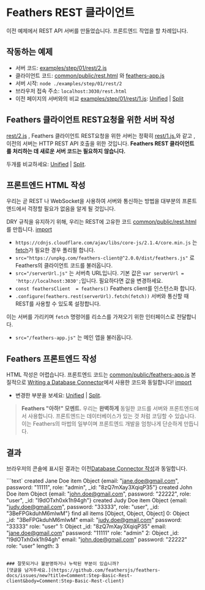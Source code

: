 # Feathers REST 클라이언트

이전 예제에서 REST API 서버를 만들었습니다.
프론트엔드 작업을 할 차례입니다.

## 작동하는 예제

- 서버 코드: [examples/step/01/rest/2.js](https://github.com/feathersjs/feathers-docs/blob/master/examples/step/01/rest/2.js)
- 클라이언트 코드:
[common/public/rest.html](https://github.com/feathersjs/feathers-docs/blob/master/examples/step/01/common/public/rest.html)
와
[feathers-app.js](https://github.com/feathersjs/feathers-docs/blob/master/examples/step/01/common/public/feathers-app.js)
- 서버 시작: `node ./examples/step/01/rest/2`
- 브라우저 접속 주소: `localhost:3030/rest.html`
- 이전 페이지의 서버와의 비교
[examples/step/01/rest/1.js](https://github.com/feathersjs/feathers-docs/blob/master/examples/step/01/rest/1.js):
[Unified](http://htmlpreview.github.io/?https://github.com/feathersjs/feathers-docs/blob/master/examples/step/_diff/01-rest-2-line.html)
|
[Split](http://htmlpreview.github.io/?https://github.com/feathersjs/feathers-docs/blob/master/examples/step/_diff/01-rest-2-side.html)

## Feathers 클라이언트 REST요청을 위한 서버 작성

[rest/2.js](https://github.com/feathersjs/feathers-docs/blob/master/examples/step/01/rest/2.js)
, Feathers 클라이언트 REST요청을 위한 서버는 정확히
[rest/1.js.](https://github.com/feathersjs/feathers-docs/blob/master/examples/step/01/rest/1.js)와 같고
, 이전의 서버는 HTTP REST API 호출을 위한 것입니다.
**Feathers REST 클라이언트를 처리하는 데 새로운 서버 코드는 필요하지 않습니다.**

두개를 비교하세요:
[Unified](http://htmlpreview.github.io/?https://github.com/feathersjs/feathers-docs/blob/master/examples/step/_diff/01-rest-2-line.html)
|
[Split](http://htmlpreview.github.io/?https://github.com/feathersjs/feathers-docs/blob/master/examples/step/_diff/01-rest-2-side.html).


## 프론트엔드 HTML 작성

우리는 곧 REST 나 WebSocket을 사용하여 서버와 통신하는 방법을 대부분의 프론트엔드에서 걱정할 필요가 없음을 알게 될 것입니다.

DRY 규칙을 유지하기 위해, 우리는 REST에 고유한 코드
[common/public/rest.html](https://github.com/feathersjs/feathers-docs/blob/master/examples/step/01/common/public/rest.html)를 만듭니다.
[import](../../../examples/step/01/common/public/rest.html)

- `https://cdnjs.cloudflare.com/ajax/libs/core-js/2.1.4/core.min.js`
는 [fetch](https://davidwalsh.name/fetch)가 필요한 경우 폴리필 합니다.
- `src="https://unpkg.com/feathers-client@^2.0.0/dist/feathers.js"` 로 Feathers의 클라이언트 코드를 불러옵니다.
- `src="/serverUrl.js"` 는 서버측 URL입니다.
기본 값은 `var serverUrl = 'http://localhost:3030';`입니다.
필요하다면 값을 변경하세요.
- `const feathersClient  = feathers()` Feathers client를 인스턴스화 합니다.
- `.configure(feathers.rest(serverUrl).fetch(fetch))` 서버와 통신할 때 REST를 사용할 수 있도록 설정합니다.

이는 서버를 가리키며 `fetch` 명령어를 리소스를 가져오기 위한 인터페이스로 전달합니다.
- `src="/feathers-app.js"` 는 메인 앱을 불러옵니다.

## Feathers 프론트엔드 작성

HTML 작성은 어렵습니다.
프론트엔드 코드는
[common/public/feathers-app.js](https://github.com/feathersjs/feathers-docs/blob/master/examples/step/01/common/public/feathers-app.js) 본질적으로 [Writing a Database Connector](./database-connector.md)에서 사용한 코드와 동일합니다!
[import](../../../examples/step/01/common/public/feathers-app.js)

- 변경한 부분을 보세요:
[Unified](http://htmlpreview.github.io/?https://github.com/feathersjs/feathers-docs/blob/master/examples/step/_diff/01-rest-2-client-line.html)
|
[Split](http://htmlpreview.github.io/?https://github.com/feathersjs/feathers-docs/blob/master/examples/step/_diff/01-rest-2-client-side.html).

> **Feathers "아하!" 모멘트.**
우리는 **완벽하게** 동일한 코드를 서버와 프론트엔드에서 사용합니다.
프론트엔드는 데이터베이스가 있는 것 처럼 코딩할 수 있습니다. 이는 Feathers의 마법의 일부이며 프론트엔드 개발을 엄청나게 단순하게 만듭니다.

## 결과

브라우저의 콘솔에 표시된 결과는 이전[Database Connector 작성](./database-connector.md)과 동일합니다.

```text`
created Jane Doe item
 Object {email: "jane.doe@gmail.com", password: "11111", role: "admin", _id: "8zQ7mXay3XqiqP35"}
created John Doe item
 Object {email: "john.doe@gmail.com", password: "22222", role: "user", _id: "l9dOTxh0xk1h94gh"}
created Judy Doe item
 Object {email: "judy.doe@gmail.com", password: "33333", role: "user", _id: "3BeFPGkduhM6mlwM"}
find all items
 [Object, Object, Object]
   0: Object
     _id: "3BeFPGkduhM6mlwM"
     email: "judy.doe@gmail.com"
     password: "33333"
     role: "user"
   1: Object
     _id: "8zQ7mXay3XqiqP35"
     email: "jane.doe@gmail.com"
     password: "11111"
     role: "admin"
   2: Object
     _id: "l9dOTxh0xk1h94gh"
     email: "john.doe@gmail.com"
     password: "22222"
     role: "user"
  length: 3
```

### 잘못되거나 불분명하거나 누락된 부분이 있습니까?
[댓글을 남겨주세요.](https://github.com/feathersjs/feathers-docs/issues/new?title=Comment:Step-Basic-Rest-client&body=Comment:Step-Basic-Rest-client)
